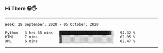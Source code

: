 ### Hi There 😀🖐
---
<!--START_SECTION:waka-->
```text
Week: 28 September, 2020 - 05 October, 2020

Python   3 hrs 55 mins   ███████████████████████▓░   94.32 % 
HTML     7 mins          ▓░░░░░░░░░░░░░░░░░░░░░░░░   02.95 % 
XML      6 mins          ▓░░░░░░░░░░░░░░░░░░░░░░░░   02.47 % 
```
<!--END_SECTION:waka-->

---
